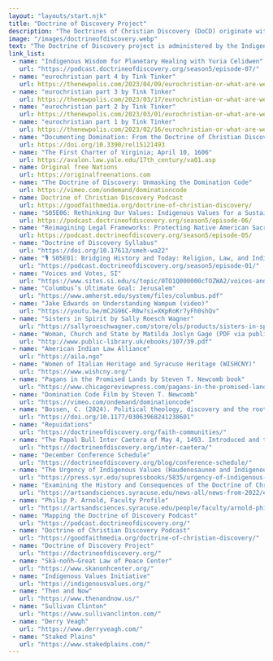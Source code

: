 ```yaml
---
layout: "layouts/start.njk"
title: "Doctrine of Discovery Project"
description: "The Doctrines of Christian Discovery (DoCD) originate with 15th century Papal Bulls that were issued by the Vatican and implemented by Monarchies, sanctioning the brutal Conquest and Colonization of non-Christians who were deemed enemies of Christ in Africa and the Americas."
image: "/images/doctrineofdiscovery.webp"
text: "The Doctrine of Discovery project is administered by the Indigenous Values Initiative"
link_list:
 - name: "Indigenous Wisdom for Planetary Healing with Yuria Celidwen" 
   url: "https://podcast.doctrineofdiscovery.org/season5/episode-07/"
 - name: "eurochristian part 4 by Tink Tinker"
   url: https://thenewpolis.com/2023/04/09/eurochristian-or-what-are-we-going-to-do-with-white-people-revisited-tink-tinker-and-roger-green-part-4/
 - name: "eurochristian part 3 by Tink Tinker"
   url: https://thenewpolis.com/2023/03/17/eurochristian-or-what-are-we-going-to-do-with-white-people-revisited-tink-tinker-and-roger-green-part-3/
 - name: "eurochristian part 2 by Tink Tinker"
   url: https://thenewpolis.com/2023/03/01/eurochristian-or-what-are-we-going-to-do-with-white-people-revisited-tink-tinker-and-roger-green-part-2/
 - name: "eurochristian part 1 by Tink Tinker"
   url: https://thenewpolis.com/2023/02/16/eurochristian-or-what-are-we-going-to-do-with-white-people-revisited-tink-tinker-and-roger-green-part-1/
 - name: "Documenting Domination: From the Doctrine of Christian Discovery to Dominion Theology"
   url: https://doi.org/10.3390/rel15121493
 - name: "The First Charter of Virginia; April 10, 1606"
   url: https://avalon.law.yale.edu/17th_century/va01.asp  
 - name: Original free Nations
   url: https://originalfreenations.com
 - name: "The Doctrine of Discovery: Unmasking the Domination Code"
   url: https://vimeo.com/ondemand/dominationcode
 - name: Doctrine of Christian Discovery Podcast
   url: https://goodfaithmedia.org/doctrine-of-christian-discovery/
 - name: "S05E06: Rethinking Our Values: Indigenous Values for a Sustainable Future a reflection and lecture by Philip P. Arnold"
   url: https://podcast.doctrineofdiscovery.org/season5/episode-06/
 - name: "Reimagining Legal Frameworks: Protecting Native American Sacred Sites and Sovereignty with Michael McNally"
   url: https://podcast.doctrineofdiscovery.org/season5/episode-05/
 - name: "Doctrine of Discovery Syllabus"
   url: "https://doi.org/10.17613/smeh-wa22"
 - name: "🎙️ S05E01: Bridging History and Today: Religion, Law, and Indigenous Influences in American Democracy with Winnifred Fallers Sullivan"
   url: "https://podcast.doctrineofdiscovery.org/season5/episode-01/"
 - name: "Voices and Votes, SI"
   url: "https://www.sites.si.edu/s/topic/0TO1Q000000cTOZWA2/voices-and-votes-democracy-in-america"
 - name: "Columbus’s Ultimate Goal: Jerusalem"
   url: "https://www.amherst.edu/system/files/columbus.pdf"
 - name: "Jake Edwards on Understanding Wampum (video)"
   url: "https://youtu.be/mC2G96C-R0w?si=XKpRoKr7yFh0shQv"
 - name: "Sisters in Spirit by Sally Roesch Wagner"
   url: "https://sallyroeschwagner.com/store/ols/products/sisters-in-spirit"
 - name: "Woman, Church and State by Matilda Joslyn Gage (PDF via public-library.uk)"
   url: "http://www.public-library.uk/ebooks/107/39.pdf"
 - name: "American Indian Law Alliance"
   url: "https://aila.ngo"
 - name: "Women of Italian Heritage and Syracuse Heritage (WISHCNY)"
   url: "https://www.wishcny.org/"
 - name: "Pagans in the Promised Lands by Steven T. Newcomb book"
   url: "https://www.chicagoreviewpress.com/pagans-in-the-promised-land-products-9781555916428.php"
 - name: "Domination Code Film by Steven T. Newcomb"
   url: "https://vimeo.com/ondemand/dominationcode"
 - name: "Bossen, C. (2024). Political theology, discovery and the roots of the 'great replacement'. _Race & Class_, 0(0)."
   url: "https://doi.org/10.1177/03063968241238601"
 - name: "Repuidations"
   url: "https://doctrineofdiscovery.org/faith-communities/"
 - name: "The Papal Bull Inter Caetera of May 4, 1493. Introduced and translated by Sebastian Modrow and Melissa Smith"
   url: "https://doctrineofdiscovery.org/inter-caetera/"
 - name: "December Conference Schedule"
   url: "https://doctrineofdiscovery.org/blog/conference-schedule/"
 - name: "The Urgency of Indigenous Values (Haudenosaunee and Indigenous Worlds)"
   url: "https://press.syr.edu/supressbooks/5835/urgency-of-indigenous-values-the/"
 - name: "Examining the History and Consequences of the Doctrine of Christian Discovery"
   url: "https://artsandsciences.syracuse.edu/news-all/news-from-2022/examining-the-history-and-consequences-of-the-doctrine-of-christian-discovery/"
 - name: "Philip P. Arnold, Faculty Profile"
   url: "https://artsandsciences.syracuse.edu/people/faculty/arnold-philip-p/"
 - name: "Mapping the Doctrine of Discovery Podcast"
   url: "https://podcast.doctrineofdiscovery.org/"
 - name: "Doctrine of Christian Discovery Podcast"
   url: "https://goodfaithmedia.org/doctrine-of-christian-discovery/"
 - name: "Doctrine of Discovery Project"
   url: "https://doctrineofdiscovery.org/"
 - name: "Skä·noñh—Great Law of Peace Center"
   url: "https://www.skanonhcenter.org/"
 - name: "Indigenous Values Initiative"
   url: "https://indigenousvalues.org/"
 - name: "Then and Now"
   url: "https://www.thenandnow.us/"
 - name: "Sullivan Clinton"
   url: "https://www.sullivanclinton.com/"
 - name: "Derry Veagh"
   url: "https://www.derryveagh.com/"
 - name: "Staked Plains"
   url: "https://www.stakedplains.com/"
---
```


